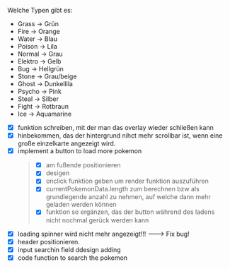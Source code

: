 Welche Typen gibt es:

- Grass -> Grün
- Fire -> Orange
- Water -> Blau
- Poison -> Lila
- Normal -> Grau
- Elektro -> Gelb
- Bug -> Hellgrün
- Stone -> Grau/beige
- Ghost -> Dunkellila
- Psycho -> Pink
- Steal -> Silber
- Fight -> Rotbraun
- Ice -> Aquamarine

- [x] funktion schreiben, mit der man das overlay wieder schließen kann
- [x] hinbekommen, das der hintergrund nihct mehr scrollbar ist, wenn eine große einzelkarte angezeigt wird.
- [x] implement a button to load more pokemon
  > - [x] am fußende positionieren
  > - [x] desigen
  > - [x] onclick funktion geben um render funktion auszuführen
  > - [x] currentPokemonData.length zum berechnen bzw als grundlegende anzahl zu nehmen, auf welche dann mehr geladen werden können
  > - [x] funktion so ergänzen, das der button während des ladens nicht nochmal gerück werden kann
- [x] loading spinner wird nicht mehr angezeigt!!! ---> Fix bug!
- [x] header positionieren.
- [x] input searchin field ddesign adding
- [x] code function to search the pokemon
